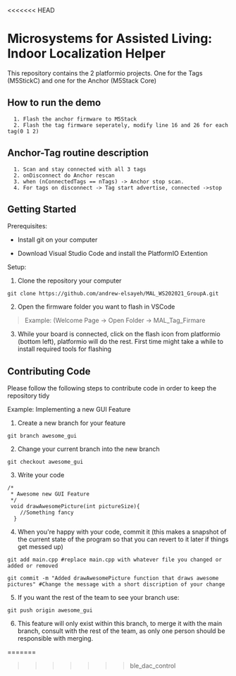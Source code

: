 <<<<<<< HEAD
# Microsystems for Assisted Living: Indoor Localization Helper

This repository contains the 2 platformio projects. One for the Tags (M5StickC) and one for the Anchor (M5Stack Core)

## How to run the demo

      1. Flash the anchor firmware to M5Stack
      2. Flash the tag firmware seperately, modify line 16 and 26 for each tag(0 1 2)


## Anchor-Tag routine description

      1. Scan and stay connected with all 3 tags
      2. onDisconnect do Anchor rescan
      3. when (nConnectedTags == nTags) -> Anchor stop scan.
      4. For tags on disconnect -> Tag start advertise, connected ->stop



## Getting Started 
Prerequisites:
* Install git on your computer

* Download Visual Studio Code and install the PlatformIO Extention

Setup:
1. Clone the repository your computer 
```
git clone https://github.com/andrew-elsayeh/MAL_WS202021_GroupA.git
```
2. Open the firmware folder you want to flash in VSCode 
  > Example: (Welcome Page -> Open Folder -> MAL_Tag_Firmare

3. While your board is connected, click on the flash icon from platformio (bottom left), platformio will do the rest. First time might take a while to install required tools for flashing


## Contributing Code

Please follow the following steps to contribute code in order to keep the repository tidy

Example: Implementing a new GUI Feature

1. Create a new branch for your feature 
```
git branch awesome_gui
```
2. Change your current branch into the new branch 
```
git checkout awesome_gui
```
3. Write your code 
```
/* 
 * Awesome new GUI Feature
 */
 void drawAwesomePicture(int pictureSize){
    //Something fancy
  }
```
4. When you're happy with your code, commit it (this makes a snapshot of the current state of the program so that you can revert to it later if things get messed up)
```
git add main.cpp #replace main.cpp with whatever file you changed or added or removed

git commit -m "Added drawAwesomePicture function that draws awesome pictures" #Change the message with a short discription of your change

```
5. If you want the rest of the team to see your branch use:
```
git push origin awesome_gui
```
6. This feature will only exist within this branch, to merge it with the main branch, consult with the rest of the team, as only one person should be responsible with merging.



=======
>>>>>>> ble_dac_control

